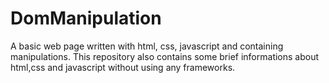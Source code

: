 # DomManipulation
A basic web page written with html, css, javascript and containing manipulations. This repository also contains some brief informations about html,css and javascript without using any frameworks.
